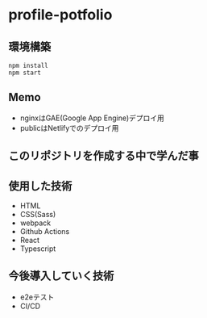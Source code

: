 # profile-potfolio

## 環境構築
```
npm install
npm start
```

## Memo
- nginxはGAE(Google App Engine)デプロイ用
- publicはNetlifyでのデプロイ用


## このリポジトリを作成する中で学んだ事

## 使用した技術
- HTML
- CSS(Sass)
- webpack
- Github Actions
- React
- Typescript

## 今後導入していく技術
- e2eテスト
- CI/CD
